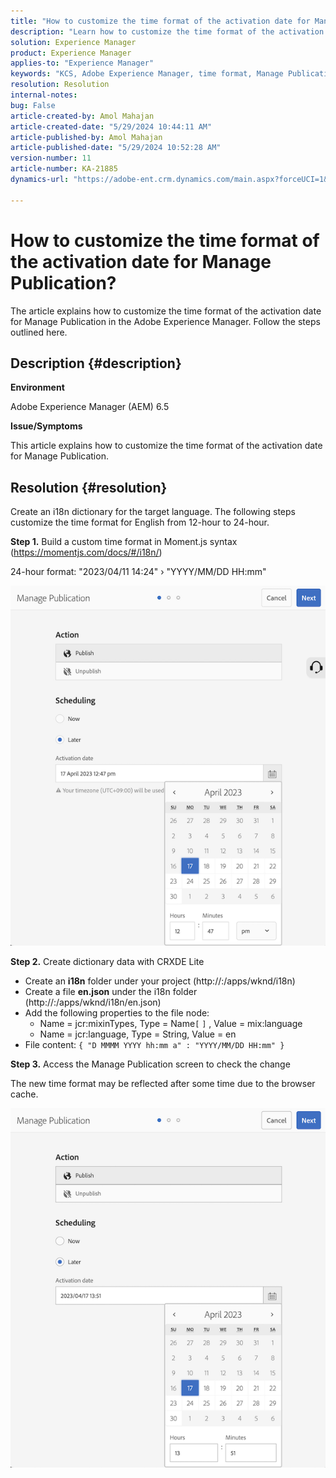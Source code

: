 ```yaml
---
title: "How to customize the time format of the activation date for Manage Publication?"
description: "Learn how to customize the time format of the activation date for Manage Publication in Adobe Experience Manager."
solution: Experience Manager
product: Experience Manager
applies-to: "Experience Manager"
keywords: "KCS, Adobe Experience Manager, time format, Manage Publication, AEM"
resolution: Resolution
internal-notes: 
bug: False
article-created-by: Amol Mahajan
article-created-date: "5/29/2024 10:44:11 AM"
article-published-by: Amol Mahajan
article-published-date: "5/29/2024 10:52:28 AM"
version-number: 11
article-number: KA-21885
dynamics-url: "https://adobe-ent.crm.dynamics.com/main.aspx?forceUCI=1&pagetype=entityrecord&etn=knowledgearticle&id=a0bd5f60-a81d-ef11-840a-002248092444"

---
```

# How to customize the time format of the activation date for Manage Publication?


The article explains how to customize the time format of the activation date for Manage Publication in the Adobe Experience Manager. Follow the steps outlined here.

## Description {#description}


<b>Environment</b>

Adobe Experience Manager (AEM) 6.5



<b>Issue/Symptoms</b>

This article explains how to customize the time format of the activation date for Manage Publication.


## Resolution {#resolution}


Create an i18n dictionary for the target language. The following steps customize the time format for English from 12-hour to 24-hour.

<b>Step 1.</b> Build a custom time format in Moment.js syntax (https://momentjs.com/docs/#/i18n/)

24-hour format: "2023/04/11 14:24" › "YYYY/MM/DD HH:mm"

![](assets/d14c64e9-53de-ed11-a7c7-6045bd006268.png)

<b>Step 2.</b> Create dictionary data with CRXDE Lite

- Create an <b>i18n</b> folder under your project (http://:/apps/wknd/i18n)
- Create a file <b>en.json</b> under the i18n folder (http://:/apps/wknd/i18n/en.json)
- Add the following properties to the file node:
    - Name = jcr:mixinTypes, Type = Name`[` `]` , Value = mix:language
    - Name = jcr:language, Type = String, Value = en
- File content: `{ "D MMMM YYYY hh:mm a" : "YYYY/MM/DD HH:mm" }`


<b>Step 3.</b> Access the Manage Publication screen to check the change

The new time format may be reflected after some time due to the browser cache.

![](assets/25f363ef-53de-ed11-a7c7-6045bd006268.png)
